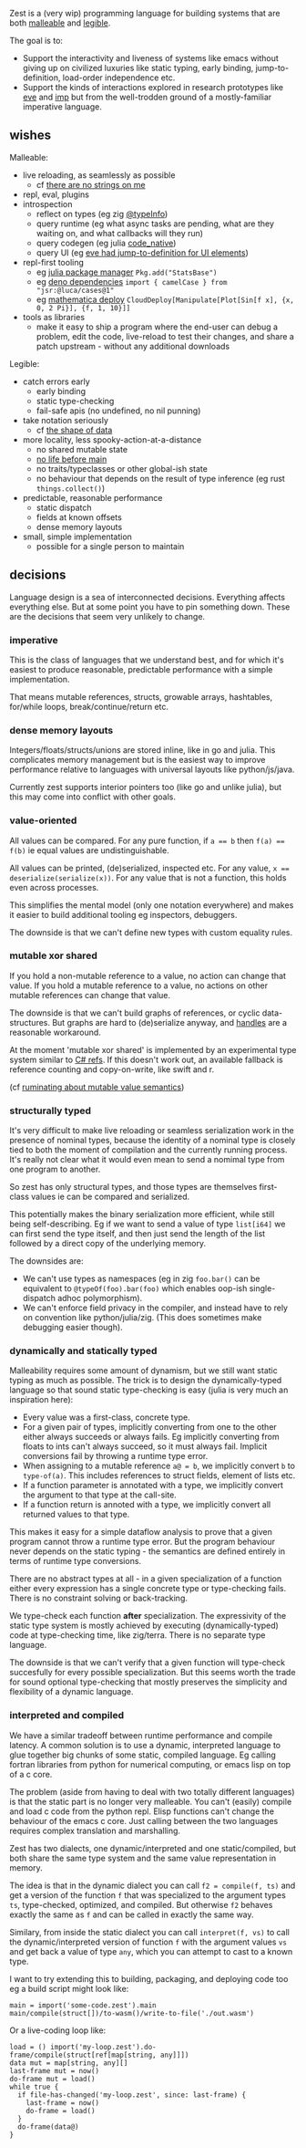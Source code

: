 Zest is a (very wip) programming language for building systems that are both [malleable](https://malleable.systems/) and [legible](https://www.scattered-thoughts.net/writing/there-are-no-strings-on-me/).

The goal is to:
* Support the interactivity and liveness of systems like emacs without giving up on civilized luxuries like static typing, early binding, jump-to-definition, load-order independence etc.
* Support the kinds of interactions explored in research prototypes like [eve](https://witheve.com/) and [imp](https://www.scattered-thoughts.net/#imp_v3) but from the well-trodden ground of a mostly-familiar imperative language.

## wishes

Malleable:
* live reloading, as seamlessly as possible
  * cf [there are no strings on me](https://www.scattered-thoughts.net/writing/there-are-no-strings-on-me/)
* repl, eval, plugins
* introspection
  * reflect on types (eg zig [@typeInfo](https://ziglang.org/documentation/master/#typeInfo))
  * query runtime (eg what async tasks are pending, what are they waiting on, and what callbacks will they run)
  * query codegen (eg julia [code_native](https://docs.julialang.org/en/v1/stdlib/InteractiveUtils/#InteractiveUtils.code_native))
  * query UI (eg [eve had jump-to-definition for UI elements](https://www.youtube.com/watch?v=oPyQf0rk8V4))
* repl-first tooling
  * eg [julia package manager](https://docs.julialang.org/en/v1/stdlib/Pkg/) `Pkg.add("StatsBase")`
  * eg [deno dependencies](https://docs.deno.com/examples/import_export/) `import { camelCase } from "jsr:@luca/cases@1"`
  * eg [mathematica deploy](https://www.wolfram.com/language/fast-introduction-for-math-students/en/cloud-deployment/) `CloudDeploy[Manipulate[Plot[Sin[f x], {x, 0, 2 Pi}], {f, 1, 10}]]`
* tools as libraries
  * make it easy to ship a program where the end-user can debug a problem, edit the code, live-reload to test their changes, and share a patch upstream - without any additional downloads

Legible:
* catch errors early
  * early binding
  * static type-checking
  * fail-safe apis (no undefined, no nil punning)
* take notation seriously
  * cf [the shape of data](https://www.scattered-thoughts.net/writing/the-shape-of-data/)
* more locality, less spooky-action-at-a-distance
  * no shared mutable state
  * [no life before main](https://doc.rust-lang.org/1.4.0/complement-design-faq.html#there-is-no-life-before-or-after-main-(no-static-ctors/dtors))
  * no traits/typeclasses or other global-ish state
  * no behaviour that depends on the result of type inference (eg rust `things.collect()`)
* predictable, reasonable performance
  * static dispatch
  * fields at known offsets
  * dense memory layouts
* small, simple implementation
  * possible for a single person to maintain

## decisions

Language design is a sea of interconnected decisions. Everything affects everything else. But at some point you have to pin something down. These are the decisions that seem very unlikely to change.

### imperative

This is the class of languages that we understand best, and for which it's easiest to produce reasonable, predictable performance with a simple implementation.

That means mutable references, structs, growable arrays, hashtables, for/while loops, break/continue/return etc.

### dense memory layouts

Integers/floats/structs/unions are stored inline, like in go and julia. This complicates memory management but is the easiest way to improve performance relative to languages with universal layouts like python/js/java.

Currently zest supports interior pointers too (like go and unlike julia), but this may come into conflict with other goals.

### value-oriented

All values can be compared. For any pure function, if `a == b` then `f(a) == f(b)` ie equal values are undistinguishable.

All values can be printed, (de)serialized, inspected etc. For any value, `x == deserialize(serialize(x))`. For any value that is not a function, this holds even across processes.

This simplifies the mental model (only one notation everywhere) and makes it easier to build additional tooling eg inspectors, debuggers.

The downside is that we can't define new types with custom equality rules.

### mutable xor shared

If you hold a non-mutable reference to a value, no action can change that value. If you hold a mutable reference to a value, no actions on other mutable references can change that value.

The downside is that we can't build graphs of references, or cyclic data-structures. But graphs are hard to (de)serialize anyway, and [handles](https://floooh.github.io/2018/06/17/handles-vs-pointers.html) are a reasonable workaround.

At the moment 'mutable xor shared' is implemented by an experimental type system similar to [C# refs](https://learn.microsoft.com/en-us/dotnet/csharp/language-reference/keywords/ref). If this doesn't work out, an available fallback is reference counting and copy-on-write, like swift and r.

(cf [ruminating about mutable value semantics](https://www.scattered-thoughts.net/writing/ruminating-about-mutable-value-semantics))

### structurally typed

It's very difficult to make live reloading or seamless serialization work in the presence of nominal types, because the identity of a nominal type is closely tied to both the moment of compilation and the currently running process. It's really not clear what it would even mean to send a nomimal type from one program to another.

So zest has only structural types, and those types are themselves first-class values ie can be compared and serialized.

This potentially makes the binary serialization more efficient, while still being self-describing. Eg if we want to send a value of type `list[i64]` we can first send the type itself, and then just send the length of the list followed by a direct copy of the underlying memory.

The downsides are:
* We can't use types as namespaces (eg in zig `foo.bar()` can be equivalent to `@typeOf(foo).bar(foo)` which enables oop-ish single-dispatch adhoc polymorphism).
* We can't enforce field privacy in the compiler, and instead have to rely on convention like python/julia/zig. (This does sometimes make debugging easier though).

### dynamically and statically typed

Malleability requires some amount of dynamism, but we still want static typing as much as possible. The trick is to design the dynamically-typed language so that sound static type-checking is easy (julia is very much an inspiration here):

* Every value was a first-class, concrete type.
* For a given pair of types, implicitly converting from one to the other either always succeeds or always fails. Eg implicitly converting from floats to ints can't always succeed, so it must always fail. Implicit conversions fail by throwing a runtime type error.
* When assigning to a mutable reference `a@ = b`, we implicitly convert `b` to `type-of(a)`. This includes references to struct fields, element of lists etc.
* If a function parameter is annotated with a type, we implicitly convert the argument to that type at the call-site.
* If a function return is annoted with a type, we implicitly convert all returned values to that type.

This makes it easy for a simple dataflow analysis to prove that a given program cannot throw a runtime type error. But the program behaviour never depends on the static typing - the semantics are defined entirely in terms of runtime type conversions.

There are no abstract types at all - in a given specialization of a function either every expression has a single concrete type or type-checking fails. There is no constraint solving or back-tracking.

We type-check each function __after__ specialization. The expressivity of the static type system is mostly achieved by executing (dynamically-typed) code at type-checking time, like zig/terra. There is no separate type language.

The downside is that we can't verify that a given function will type-check succesfully for every possible specialization. But this seems worth the trade for sound optional type-checking that mostly preserves the simplicity and flexibility of a dynamic language.

### interpreted and compiled

We have a similar tradeoff between runtime performance and compile latency. A common solution is to use a dynamic, interpreted language to glue together big chunks of some static, compiled language. Eg calling fortran libraries from python for numerical computing, or emacs lisp on top of a c core. 

The problem (aside from having to deal with two totally different languages) is that the static part is no longer very malleable. You can't (easily) compile and load c code from the python repl. Elisp functions can't change the behaviour of the emacs c core. Just calling between the two languages requires complex translation and marshalling.

Zest has two dialects, one dynamic/interpreted and one static/compiled, but both share the same type system and the same value representation in memory.

The idea is that in the dynamic dialect you can call `f2 = compile(f, ts)` and get a version of the function `f` that was specialized to the argument types `ts`, type-checked, optimized, and compiled. But otherwise `f2` behaves exactly the same as `f` and can be called in exactly the same way.

Similary, from inside the static dialect you can call `interpret(f, vs)` to call the dynamic/interpreted version of function `f` with the argument values `vs` and get back a value of type `any`, which you can attempt to cast to a known type.

I want to try extending this to building, packaging, and deploying code too eg a build script might look like:

```
main = import('some-code.zest').main
main/compile(struct[])/to-wasm()/write-to-file('./out.wasm')
```

Or a live-coding loop like:

```
load = () import('my-loop.zest').do-frame/compile(struct[ref[map[string, any]]])
data mut = map[string, any][]
last-frame mut = now()
do-frame mut = load()
while true {
  if file-has-changed('my-loop.zest', since: last-frame) {
    last-frame = now()
    do-frame = load()
  }
  do-frame(data@)
}
```